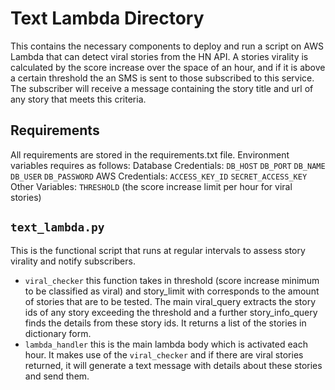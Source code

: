 # Text Lambda Directory

This contains the necessary components to deploy and run a script on AWS Lambda that can detect viral stories from the HN API.
A stories virality is calculated by the score increase over the space of an hour, and if it is above a certain threshold the an SMS is sent to those subscribed to this service. The subscriber will receive a message containing the story title and url of any story that meets this criteria.

## Requirements

All requirements are stored in the requirements.txt file.
Environment variables requires as follows:
Database Credentials:
`DB_HOST`
`DB_PORT`
`DB_NAME`
`DB_USER`
`DB_PASSWORD`
AWS Credentials:
`ACCESS_KEY_ID`
`SECRET_ACCESS_KEY`
Other Variables:
`THRESHOLD` (the score increase limit per hour for viral stories)

## `text_lambda.py`

This is the functional script that runs at regular intervals to assess story virality and notify subscribers.

- `viral_checker` this function takes in threshold (score increase minimum to be classified as viral) and story_limit with corresponds to the amount of stories that are to be tested. The main viral_query extracts the story ids of any story exceeding the threshold and a further story_info_query finds the details from these story ids. It returns a list of the stories in dictionary form.
- `lambda_handler` this is the main lambda body which is activated each hour. It makes use of the `viral_checker` and if there are viral stories returned, it will generate a text message with details about these stories and send them.
